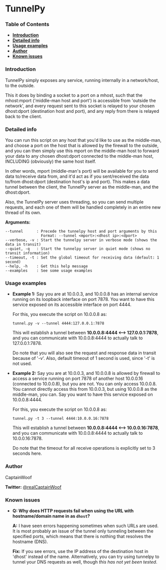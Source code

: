 # TunnelPy

### Table of Contents
- **[Introduction](#introduction)**
- **[Detailed info](#detailed-info)**
- **[Usage examples](#usage-examples)**
- **[Author](#author)**
- **[Known issues](#known-issues)**

### Introduction
TunnelPy simply exposes any service, running internally in a network/host, to the outside.

This it does by binding a socket to a port on a mhost, such that the mhost:mport ('middle-man host and port') is accessible from 'outside the network', and every request sent to this socket is relayed to your chosen dhost:dport (destination host and port), and any reply from there is relayed back to the client.

### Detailed info
You can run this script on any host that you'd like to use as the middle-man, and choose a port on the host that is allowed by the firewall to the outside, and you can then simply use this mport on the middle-man host to forward your data to any chosen dhost:dport connected to the middle-man host, INCLUDING (obviously) the same host itself.

In other words, mport (middle-man's port) will be available for you to send data to/receive data from, and it'd act as if you sent/received the data to/from dhost:dport (destination host's ip and port). This makes a data tunnel between the client, the TunnelPy server as the middle-man, and the dhost:dport.

Also, the TunnelPy server uses threading, so you can send multiple requests, and each one of them will be handled completely in an entire new thread of its own.

**Arguments:**
```
--tunnel      : Precede the tunnelpy host and port arguments by this
                Format: --tunnel <mport>:<dhost ip>:<dport>
--verbose, -v : Start the tunnelpy server in verbose mode (shows the data in transit)
--quiet, -q   : Start the tunnelpy server in quiet mode (shows no transit information)
--timeout, -t : Set the global timeout for receiving data (default: 1 second)
--help, -h    : Get this help message
--examples    : See some usage examples
```

### Usage examples

- **Example 1:**
Say you are at 10.0.0.3, and 10.0.0.8 has an internal service running on its loopback interface on port 7878. You want to have this service exposed on its accessible interface on port 4444.

  For this, you execute the script on 10.0.0.8 as:
  ```
  tunnel.py -v --tunnel 4444:127.0.0.1:7878
  ```

  This will establish a tunnel between **10.0.0.8:4444 <--> 127.0.0.1:7878**, and you can communicate with 10.0.0.8:4444 to actually talk to 127.0.0.1:7878.
  
  Do note that you will also see the request and response data in transit because of '-v'. Also, default timeout of 1 second is used, since '-t' is not used.


- **Example 2:**
  Say you are at 10.0.0.3, and 10.0.0.8 is allowed by firewall to access a service running on port 7878 of another host 10.0.0.16 (connected to 10.0.0.8), but you are not. You can only access 10.0.0.8. You cannot directly access this from 10.0.0.3, but using 10.0.0.8 as the middle-man, you can. Say you want to have this service exposed on 10.0.0.8:4444.

  For this, you execute the script on 10.0.0.8 as:
  ```
  tunnel.py -t 3 --tunnel 4444:10.0.0.16:7878
  ```
  This will establish a tunnel between **10.0.0.8:4444 <--> 10.0.0.16:7878**, and you can communicate with 10.0.0.8:4444 to actually talk to 10.0.0.16:7878.

  Do note that the timeout for all receive operations is explicitly set to 3 seconds here.

### Author
CaptainWoof

**Twitter:** [@realCaptainWoof](https://twitter.com/realCaptainWoof)

### Known issues
- **Q: Why does HTTP requests fail when using the URL with hostname/domain name in as `dhost`?**

  **A:** I have seen errors happening sometimes when such URLs are used. It is most probably an issue of the tunnel only tunneling between the specified ports, which means that there is nothing that resolves the hostname (DNS).

  **Fix:** If you see errors, use the IP address of the destination host in 'dhost' instead of the name. Alternatively, you can try using tunnelpy to tunnel your DNS requests as well, though *this has not yet been tested*.

